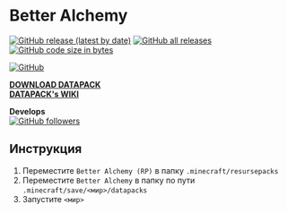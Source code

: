 # Better Alchemy

<a href="#"><img alt="GitHub release (latest by date)" src="https://img.shields.io/github/v/release/vital-forge/better-alchemy?color=blue&label=version&logoColor=FFF"></a>
<a href="#"><img alt="GitHub all releases" src="https://img.shields.io/github/downloads/vital-forge/better-alchemy/total"></a>
<a href="#"><img alt="GitHub code size in bytes" src="https://img.shields.io/github/languages/code-size/vital-forge/better-alchemy?color=blueviolet&label=datapack%20size"></a>  

<a href="#"><img alt="GitHub" src="https://img.shields.io/github/license/vital-forge/better-alchemy"></a>  

[**DOWNLOAD DATAPACK**](https://github.com/Vital-Forge/Better-Alchemy/releases)  
[**DATAPACK's WIKI**](https://vital-forge.github.io/datapacks/better_alchemy/ru.html)

**Develops**  
<a href="https://github.com/Werckut"><img alt="GitHub followers" src="https://img.shields.io/github/followers/werckut?label=Werckut&style=social"></a>

## Инструкция

1. Переместите `Better Alchemy (RP)` в папку `.minecraft/resursepacks`
2. Переместите `Better Alchemy` в папку по пути `.minecraft/save/<мир>/datapacks`
3. Запустите `<мир>`
